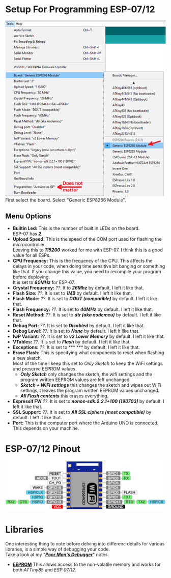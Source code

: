 # Setup For Programming ESP-07/12
![](https://github.com/RazMake/ArduinoUNOMultiProgrammer/blob/master/Screenshots/SelectEspBoard.png)  
First select the board. Select "Generic ESP8266 Module".
## Menu Options
- **Builtin Led:** This is the number of built in LEDs on the board.  
  ESP-07 has ***2***.
- **Upload Speed:** This is the speed of the COM port used for flashing the microcontroller.  
  Leaving this to ***115200*** worked for me with ESP-07. I think this is a good value for all ESPs.
- **CPU Frequency:** This is the frequency of the CPU. This affects the delays in your code, when doing time sensitive bit banging or something like that.
  If you change this value, you need to recompile your program before deploying.  
  It is set to ***80MHz*** for ESP-07.
- **Crystal Frequency:** *??*. It to ***26Mhz*** by default, I left it like that.
- **Flash Size:** *??*. It is set to ***1MB*** by default. I left it like that.
- **Flash Mode:** *??*. It is set to ***DOUT (compatible)*** by default. I left it like that.
- **Flash Frequency:** *??*. It is set to ***40MHz*** by default. I left it like that.
- **Reset Method:** *??*. It is set to ***dtr (aka nodemcu)*** by default. I left it like that.
- **Debug Port:** *??*. It is set to ***Disabled*** by default. I left it like that.
- **Debug Level:** *??*. It is set to ***None*** by default. I left it like that.
- **IwP Variant:** *??*. It is set to ***v2 Lower Memory*** by default. I left it like that.
- **VTables:** *??*. It is set to ***Flash*** by default. I left it like that.
- **Exceptions:** *??*. It is set to *** *** by default. I left it like that.
- **Erase Flash:** This is specifying what components to reset when flashing a new sketch.  
	Most of the time I keep this set to *Only Sketch* to keep the WiFi settings and preserve EEPROM values.  
	- ***Only Sketch*** only changes the sketch, the wifi settings and the program written EEPROM values are left unchanged.
	- ***Sketch + WiFi settings*** this changes the sketch and wipes out WiFi settings,it leaves the program written EEPROM values unchanged.
	- ***All Flash contents*** this erases everything.  
- **Expressif FW** *??*. It is set to ***nonos-sdk.2.2.1+100 (190703)*** by default. I left it like that.
- **SSL Support:** *??*. It is set to ***All SSL ciphers (most compatible)*** by default. I left it like that.
- **Port:** This is the computer port where the Arduino UNO is connected. This depends on your machine.

# ESP-07/12 Pinout
![](https://github.com/RazMake/ArduinoUNOMultiProgrammer/blob/master/Screenshots/ESP07Pinout.png)

# Libraries
One interesting thing to note before delving into differenc details for various libraries, is a simple way of debugging your code.  
Take a look at my "[***Poor Man's Debugger***](https://github.com/RazMake/ArduinoUNOMultiProgrammer/blob/master/Software/PoorMan'sDebugger.md)" notes.  

- [**EEPROM**](https://github.com/RazMake/ArduinoUNOMultiProgrammer/blob/master/Software/Libraries/EEPROM.md) This allows access to the non-volatile memory and works for both *ATTiny85* and *ESP 07/12*.  